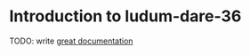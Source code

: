 # Introduction to ludum-dare-36

TODO: write [great documentation](http://jacobian.org/writing/what-to-write/)
